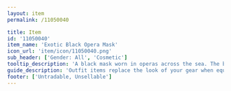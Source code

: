 ```yaml
---
layout: item
permalink: /11050040

title: Item
id: '11050040'
item_name: 'Exotic Black Opera Mask'
icon_url: 'item/icon/11050040.png'
sub_header: ['Gender: All', 'Cosmetic']
tooltip_description: 'A black mask worn in operas across the sea. The black hue fills you with a sense of gravity.'
guide_description: 'Outfit items replace the look of your gear when equipped.'
footer: ['Untradable, Unsellable']
---
```

